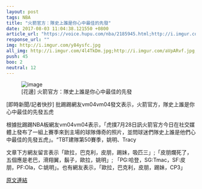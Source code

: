 ```yaml
---
layout: post
tags: NBA
title: "火箭官方：隊史上誰是你心中最佳的先發"
date: 2017-08-03 11:04:38.121550 +0800
article_url: "https://voice.hupu.com/nba/2185945.html;http://i.imgur.com/y84ysfc.jpg;http://i.imgur.com/4l4TkDm.jpg;http://i.imgur.com/aVpARvf.jpg;http://i.imgur.com/lFNZb1p.jpg;http://i.imgur.com/zKRmq4N.jpg;http://i.imgur.com/Fs9Hzxe.jpg"
response_url: ""
img: http://i.imgur.com/y84ysfc.jpg
all_img: http://i.imgur.com/4l4TkDm.jpg;http://i.imgur.com/aVpARvf.jpg;http://i.imgur.com/lFNZb1p.jpg;http://i.imgur.com/zKRmq4N.jpg;http://i.imgur.com/Fs9Hzxe.jpg
push: 45
boo: 2
neutral: 12
---
```


<figure>
<img src="http://i.imgur.com/y84ysfc.jpg" alt="image">
<figcaption>
[花邊] 火箭官方：隊史上誰是你心中最佳的先發
</figcaption>
</figure>



[即時新聞/記者快抄] 批踢踢網友vm04vm04發文表示，火箭官方，隊史上誰是你心中最佳的先發五虎

根據批踢踢NBA板網友vm04vm04表示，「虎撲7月28日訊火箭官方今日在社交媒體上發布了一組上賽季來到主場的球隊傳奇的照片，並問球迷們隊史上誰是他們心中最佳的先發五虎」。“TBT建隊第50賽季，姚明、Tracy

文章下方網友留言表示「歐拉，巴克利，皮朋，踢妹，吸匹三」;「皮朋爛死了，五個應是老巴，滑翔翼，鬍子，歐拉，姚明」; 「PG:哈登，SG:Tmac，SF:皮朋，PF:Ola，C:姚明」。也有網友表示，「歐拉，巴克利，皮朋，踢妹，CP3」

<a href = "https://www.ptt.cc/bbs/NBA/M.1501237563.A.34B.html">原文連結</a>

